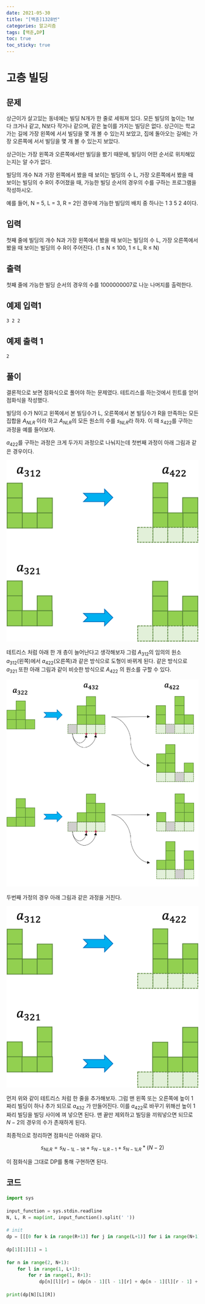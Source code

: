 ```yaml
---
date: 2021-05-30
title: "[백준]1328번"
categories: 알고리즘
tags: [백준,DP]
toc: true
toc_sticky: true 
---
```


# 고층 빌딩

문제
---
상근이가 살고있는 동네에는 빌딩 N개가 한 줄로 세워져 있다. 모든 빌딩의 높이는 1보다 크거나 같고, N보다 작거나 같으며, 같은 높이를 가지는 빌딩은 없다. 상근이는 학교 가는 길에 가장 왼쪽에 서서 빌딩을 몇 개 볼 수 있는지 보았고, 집에 돌아오는 길에는 가장 오른쪽에 서서 빌딩을 몇 개 볼 수 있는지 보았다.

상근이는 가장 왼쪽과 오른쪽에서만 빌딩을 봤기 때문에, 빌딩이 어떤 순서로 위치해있는지는 알 수가 없다.

빌딩의 개수 N과 가장 왼쪽에서 봤을 때 보이는 빌딩의 수 L, 가장 오른쪽에서 봤을 때 보이는 빌딩의 수 R이 주어졌을 때, 가능한 빌딩 순서의 경우의 수를 구하는 프로그램을 작성하시오.

예를 들어, N = 5, L = 3, R = 2인 경우에 가능한 빌딩의 배치 중 하나는 1 3 5 2 4이다.

입력
---
첫째 줄에 빌딩의 개수 N과 가장 왼쪽에서 봤을 때 보이는 빌딩의 수 L, 가장 오른쪽에서 봤을 때 보이는 빌딩의 수 R이 주어진다. (1 ≤ N ≤ 100, 1 ≤ L, R ≤ N)

출력
---
첫째 줄에 가능한 빌딩 순서의 경우의 수를 1000000007로 나눈 나머지를 출력한다.

예제 입력1
---
~~~
3 2 2
~~~

예제 출력 1
---
~~~
2
~~~

풀이
---
결론적으로 보면 점화식으로 풀어야 하는 문제였다. 테트리스를 하는것에서 힌트를 얻어 점화식을 작성했다. 

빌딩의 수가 N이고 왼쪽에서 본 빌딩수가 L, 오른쪽에서 본 빌딩수가 R을 만족하는 모든 집합을 $A_{NLR}$ 이라 하고 $A_{NLR}$의 모든 원소의 수를 $s_{NLR}$라 하자. 이 때 $s_{422}$를 구하는 과정을 예를 들어보자.

$a_{422}$를 구하는 과정은 크게 두가지 과정으로 나눠지는데 첫번째 과정이 아래 그림과 같은 경우이다.

![](/assets/images/1328(1).png)

테트리스 처럼 아래 한 개 층이 늘어난다고 생각해보자 그럼 $A_{312}$의 임의의 원소 $a_{312}$(왼쪽)에서 $a_{422}$(오른쪽)과 같은 방식으로 도형이 바뀌게 된다. 같은 방식으로 $a_{321}$ 또한 아래 그림과 같이 비슷한 방식으로 $A_{422}$ 의 원소를 구할 수 있다.

![](/assets/images/1328(2).png)

두번째 가정의 경우 아래 그림과 같은 과정을 거친다.

![](/assets/images/1328(3).png)

먼저 위와 같이 테트리스 처럼 한 줄을 추가해보자. 그럼 맨 왼쪽 또는 오른쪽에 높이 1 짜리 빌딩이 하나 추가 되므로 $a_{432}$ 가 만들어진다. 이를 $a_{422}$로 바꾸기 위해선 높이 1 짜리 빌딩을 빌딩 사이에 껴 넣으면 된다. 맨 끝만 제외하고 빌딩을 끼워넣으면 되므로 $N-2$의 경우의 수가 존재하게 된다.

최종적으로 정리하면 점화식은 아래와 같다.

$$s_{NLR} = s_{N-1L-1R} + s_{N-1LR-1} + s_{N-1LR} * (N - 2)$$

이 점화식을 그대로 DP를 통해 구현하면 된다. 

코드
---
~~~python
import sys

input_function = sys.stdin.readline
N, L, R = map(int, input_function().split(' '))

# init
dp = [[[0 for k in range(R+1)] for j in range(L+1)] for i in range(N+1)]

dp[1][1][1] = 1

for n in range(2, N+1):
    for l in range(1, L+1):
        for r in range(1, R+1):
            dp[n][l][r] = (dp[n - 1][l - 1][r] + dp[n - 1][l][r - 1] + dp[n - 1][l][r] * (n - 2)) % 1000000007

print(dp[N][L][R])
~~~
